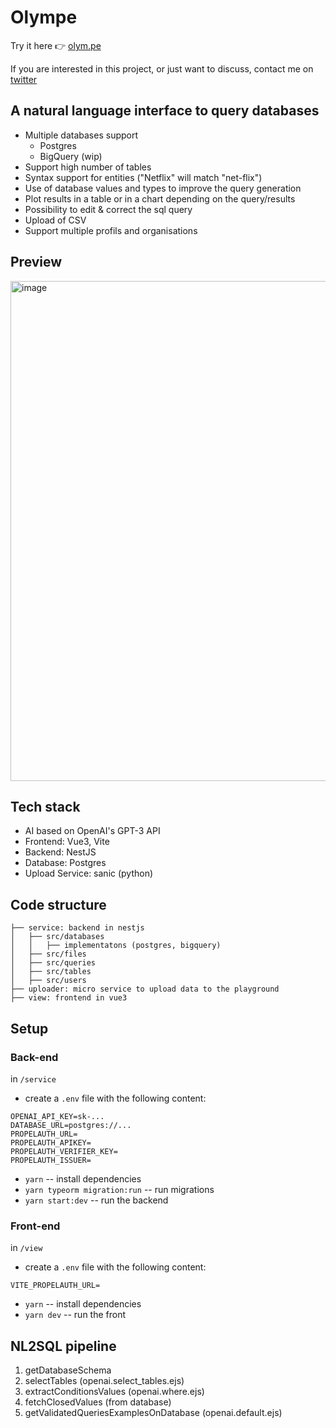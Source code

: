 # Olympe

Try it here 👉 [olym.pe](https://www.olym.pe)

If you are interested in this project, or just want to discuss, contact me on [twitter](https://twitter.com/benderville)

## A natural language interface to query databases

- Multiple databases support
  - Postgres
  - BigQuery (wip)
- Support high number of tables
- Syntax support for entities ("Netflix" will match "net-flix")
- Use of database values and types to improve the query generation
- Plot results in a table or in a chart depending on the query/results
- Possibility to edit & correct the sql query
- Upload of CSV
- Support multiple profils and organisations

## Preview

<img width="800" alt="image" src="https://user-images.githubusercontent.com/2799516/213237779-d15619b0-d32e-41ef-a3b4-d2ad1499dfbf.png">

## Tech stack

- AI based on OpenAI's GPT-3 API
- Frontend: Vue3, Vite
- Backend: NestJS
- Database: Postgres
- Upload Service: sanic (python)

## Code structure

```
├── service: backend in nestjs
│   ├── src/databases
│   │   ├── implementatons (postgres, bigquery)
│   ├── src/files
│   ├── src/queries
│   ├── src/tables
│   ├── src/users
├── uploader: micro service to upload data to the playground
├── view: frontend in vue3
```

## Setup

### Back-end

in `/service`

- create a `.env` file with the following content:

```
OPENAI_API_KEY=sk-...
DATABASE_URL=postgres://...
PROPELAUTH_URL=
PROPELAUTH_APIKEY=
PROPELAUTH_VERIFIER_KEY=
PROPELAUTH_ISSUER=
```

- `yarn` -- install dependencies
- `yarn typeorm migration:run` -- run migrations
- `yarn start:dev` -- run the backend

### Front-end

in `/view`

- create a `.env` file with the following content:

```
VITE_PROPELAUTH_URL=
```

- `yarn` -- install dependencies
- `yarn dev` -- run the front

## NL2SQL pipeline

1. getDatabaseSchema
2. selectTables (openai.select_tables.ejs)
3. extractConditionsValues (openai.where.ejs)
4. fetchClosedValues (from database)
5. getValidatedQueriesExamplesOnDatabase (openai.default.ejs)
